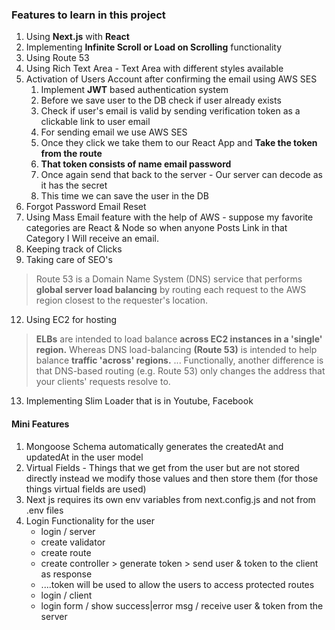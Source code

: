 ### Features to learn in this project

1. Using **Next.js** with **React**
2. Implementing **Infinite Scroll or Load on Scrolling** functionality
3. Using Route 53
4. Using Rich Text Area - Text Area with different styles available
5. Activation of Users Account after confirming the email using AWS SES
   1. Implement **JWT** based authentication system
   2. Before we save user to the DB check if user already exists
   3. Check if user's email is valid by sending verification token as a clickable link to user email
   4. For sending email we use AWS SES
   5. Once they click we take them to our React App and **Take the token from the route**
   6. **That token consists of name email password**
   7. Once again send that back to the server - Our server can decode as it has the secret
   8. This time we can save the user in the DB
6. Forgot Password Email Reset
7. Using Mass Email feature with the help of AWS - suppose my favorite categories are React & Node so when anyone Posts Link in that Category I Will receive an email.
8. Keeping track of Clicks
9. Taking care of SEO's

> Route 53 is a Domain Name System (DNS) service that performs **global server load balancing** by routing each request to the AWS region closest to the requester's location.

12. Using EC2 for hosting

> **ELBs** are intended to load balance **across EC2 instances in a 'single' region.** Whereas DNS load-balancing **(Route 53)** is intended to help balance **traffic 'across' regions.** ... Functionally, another difference is that DNS-based routing (e.g. Route 53) only changes the address that your clients' requests resolve to.

13. Implementing Slim Loader that is in Youtube, Facebook

#### Mini Features

1. Mongoose Schema automatically generates the createdAt and updatedAt in the user model
2. Virtual Fields - Things that we get from the user but are not stored directly instead we modify those values and then store them (for those things virtual fields are used)
3. Next js requires its own env variables from next.config.js and not from .env files
4. Login Functionality for the user
   - login / server
   - create validator
   - create route
   - create controller > generate token > send user & token to the client as response
   - ....token will be used to allow the users to access protected routes
   - login / client
   - login form / show success|error msg / receive user & token from the server
